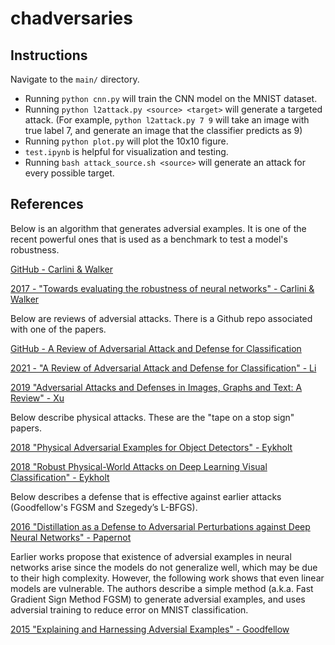 # chadversaries

## Instructions

Navigate to the `main/` directory.

- Running `python cnn.py` will train the CNN model on the MNIST dataset.
- Running `python l2attack.py <source> <target>` will generate a targeted attack. (For example, `python l2attack.py 7 9` will take an image with true label 7, and generate an image that the classifier predicts as 9)
- Running `python plot.py` will plot the 10x10 figure.
- `test.ipynb` is helpful for visualization and testing.
- Running `bash attack_source.sh <source>` will generate an attack for every possible target.

## References

Below is an algorithm that generates adversial examples. It is one of the recent powerful ones that is used as a benchmark to test a model's robustness.

[GitHub - Carlini & Walker](https://github.com/carlini/nn_robust_attacks)

[2017 - "Towards evaluating the robustness of neural networks" - Carlini & Walker](https://arxiv.org/pdf/1608.04644.pdf)

Below are reviews of adversial attacks. There is a Github repo associated with one of the papers.

[GitHub - A Review of Adversarial Attack and Defense for Classification](https://github.com/liyao880/revew_adv_defense)

[2021 - "A Review of Adversarial Attack and Defense for Classification" - Li](https://arxiv.org/pdf/2111.09961.pdf)

[2019 "Adversarial Attacks and Defenses in Images, Graphs and Text: A Review" - Xu](https://arxiv.org/pdf/1909.08072.pdf)

Below describe physical attacks. These are the "tape on a stop sign" papers.

[2018 "Physical Adversarial Examples for Object Detectors" - Eykholt](https://arxiv.org/pdf/1807.07769.pdf)

[2018 "Robust Physical-World Attacks on Deep Learning Visual Classification" - Eykholt](https://arxiv.org/pdf/1707.08945.pdf)

Below describes a defense that is effective against earlier attacks (Goodfellow's FGSM and Szegedy’s L-BFGS).

[2016 "Distillation as a Defense to Adversarial Perturbations against Deep Neural Networks" - Papernot](https://arxiv.org/pdf/1511.04508.pdf)

Earlier works propose that existence of adversial examples in neural networks arise since the models do not generalize well, which may be due to their high complexity. However, the following work shows that even linear models are vulnerable. The authors describe a simple method (a.k.a. Fast Gradient Sign Method FGSM) to generate adversial examples, and uses adversial training to reduce error on MNIST classification.

[2015 "Explaining and Harnessing Adversial Examples" - Goodfellow](https://arxiv.org/pdf/1412.6572.pdf)
